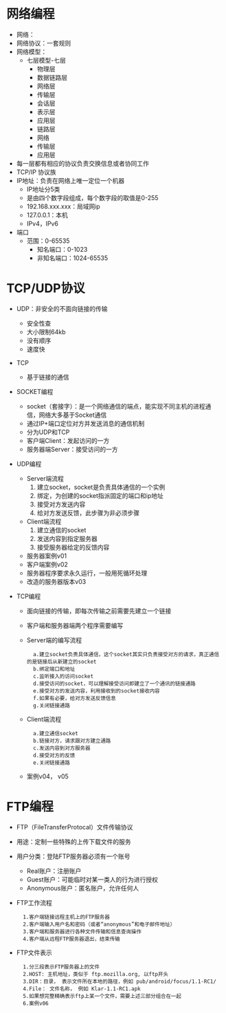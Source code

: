 # 网络编程
- 网络：
- 网络协议：一套规则
- 网络模型：
    - 七层模型-七层
        - 物理层
        - 数据链路层
        - 网络层
        - 传输层
        - 会话层
        - 表示层
        - 应用层
        - 链路层
        - 网络
        - 传输层
        - 应用层
- 每一层都有相应的协议负责交换信息或者协同工作
- TCP/IP 协议族
- IP地址：负责在网络上唯一定位一个机器
    - IP地址分5类
    - 是由四个数字段组成，每个数字段的取值是0-255
    - 192.168.xxx.xxx：局域网ip
    - 127.0.0.1：本机
    - IPv4，IPv6
- 端口
    - 范围：0-65535
        - 知名端口：0-1023
        - 非知名端口：1024-65535
# TCP/UDP协议
- UDP：非安全的不面向链接的传输
    - 安全性查
    - 大小限制64kb
    - 没有顺序
    - 速度快
- TCP
    - 基于链接的通信
    
- SOCKET编程
    - socket（套接字）：是一个网络通信的端点，能实现不同主机的进程通信，网络大多基于Socket通信
    - 通过IP+端口定位对方并发送消息的通信机制
    - 分为UDP和TCP
    - 客户端Client：发起访问的一方
    - 服务器端Server：接受访问的一方

- UDP编程
    - Server端流程 
        1. 建立socket，socket是负责具体通信的一个实例 
        2. 绑定，为创建的socket指派固定的端口和ip地址 
        3. 接受对方发送内容 
        4. 给对方发送反馈，此步骤为非必须步骤
    - Client端流程 
        1. 建立通信的socket 
        2. 发送内容到指定服务器 
        3. 接受服务器给定的反馈内容
    - 服务器案例v01
    - 客户端案例v02
    - 服务器程序要求永久运行，一般用死循环处理
    - 改造的服务器版本v03
- TCP编程
    - 面向链接的传输，即每次传输之前需要先建立一个链接
    - 客户端和服务器端两个程序需要编写
    - Server端的编写流程
    
            a.建立socket负责具体通信，这个socket其实只负责接受对方的请求，真正通信的是链接后从新建立的socket
            b.绑定端口和地址
            c.监听接入的访问socket
            d.接受访问的socket，可以理解接受访问即建立了一个通讯的链接通路
            e.接受对方的发送内容，利用接收到的socket接收内容
            f.如果有必要，给对方发送反馈信息
            g.关闭链接通路
    - Client端流程
    
            a.建立通信socket
            b.链接对方，请求跟对方建立通路
            c.发送内容到对方服务器
            d.接受对方的反馈
            e.关闭链接通路
    - 案例v04， v05
# FTP编程
- FTP（FileTransferProtocal）文件传输协议
- 用途：定制一些特殊的上传下载文件的服务
- 用户分类：登陆FTP服务器必须有一个账号
    - Real账户：注册账户
    - Guest账户：可能临时对某一类人的行为进行授权
    - Anonymous账户：匿名账户，允许任何人
- FTP工作流程

        1.客户端链接远程主机上的FTP服务器
        2.客户端输入用户名和密码（或者“anonymous”和电子邮件地址）
        3.客户端和服务器进行各种文件传输和信息查询操作
        4.客户端从远程FTP服务器退出，结束传输

- FTP文件表示

        1.分三段表示FTP服务器上的文件
        2.HOST: 主机地址，类似于 ftp.mozilla.org, 以ftp开头
        3.DIR：目录， 表示文件所在本地的路径，例如 pub/android/focus/1.1-RC1/
        4.File： 文件名称， 例如 Klar-1.1-RC1.apk
        5.如果想完整精确表示ftp上某一个文件，需要上述三部分组合在一起
        6.案例v06

    